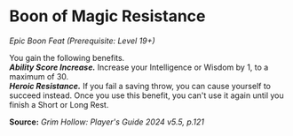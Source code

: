 # Boon of Magic Resistance
*Epic Boon Feat (Prerequisite: Level 19+)*

You gain the following benefits.  
***Ability Score Increase.*** Increase your Intelligence or Wisdom by 1, to a maximum of 30.  
***Heroic Resistance.*** If you fail a saving throw, you can cause yourself to succeed instead. Once you use this benefit, you can't use it again until you finish a Short or Long Rest.

**Source:** *Grim Hollow: Player's Guide 2024 v5.5, p.121*